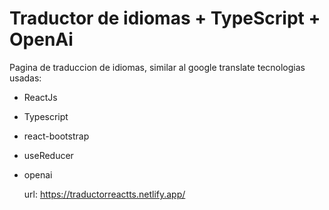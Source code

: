 # Traductor de idiomas + TypeScript + OpenAi

Pagina de traduccion de idiomas, similar al google translate
tecnologias usadas:

- ReactJs
- Typescript
- react-bootstrap
- useReducer
- openai

  url: https://traductorreactts.netlify.app/
